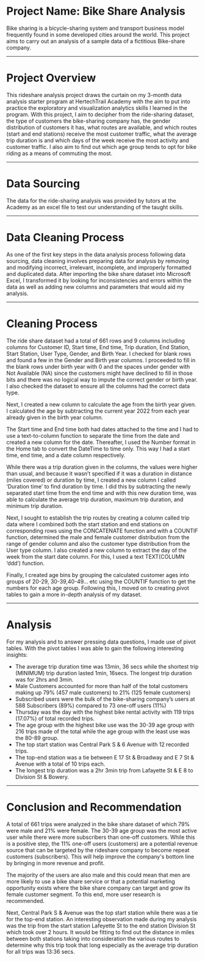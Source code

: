 # Project Name: Bike Share Analysis
Bike sharing is a bicycle-sharing system and transport business model frequently found in some developed cities around the world. This project aims to carry out an analysis of a sample data of a fictitious Bike-share company.

-----
# Project Overview
This rideshare analysis project draws the curtain on my 3-month data analysis starter program at HertechTrail Academy with the aim to put into practice the exploratory and visualization analytics skills I learned in the program. With this project, I aim to decipher from the ride-sharing dataset, the type of customers the bike-sharing company has, the gender distribution of customers it has, what routes are available, and which routes (start and end stations) receive the most customer traffic, what the average trip duration is and which days of the week receive the most activity and customer traffic. I also aim to find out which age group tends to opt for bike riding as a means of commuting the most.

-----
# Data Sourcing
The data for the ride-sharing analysis was provided by tutors at the Academy as an excel file to test our understanding of the taught skills.

-----
# Data Cleaning Process
As one of the first key steps in the data analysis process following data sourcing, data cleaning involves preparing data for analysis by removing and modifying incorrect, irrelevant, incomplete, and improperly formatted and duplicated data.
After importing the bike share dataset into Microsoft Excel, I transformed it by looking for inconsistencies and errors within the data as well as adding new columns and parameters that would aid my analysis.

-----
# Cleaning Process
The ride share dataset had a total of 661 rows and 9 columns including columns for Customer ID, Start time, End time, Trip duration, End Station, Start Station, User Type, Gender, and Birth Year. I checked for blank rows and found a few in the Gender and Birth year columns. I proceeded to fill in the blank rows under birth year with 0 and the spaces under gender with Not Available (NA) since the customers might have declined to fill in those bits and there was no logical way to impute the correct gender or birth year. I also checked the dataset to ensure all the columns had the correct data type.

Next, I created a new column to calculate the age from the birth year given. I calculated the age by subtracting the current year 2022 from each year already given in the birth year column.

The Start time and End time both had dates attached to the time and I had to use a text-to-column function to separate the time from the date and created a new column for the date. Thereafter, I used the Number format in the Home tab to convert the DateTime to time only. This way I had a start time, end time, and a date column respectively.

While there was a trip duration given in the columns, the values were higher than usual, and because it wasn’t specified if it was a duration in distance (miles covered) or duration by time, I created a new column I called ‘Duration time’ to find duration by time. I did this by subtracting the newly separated start time from the end time and with this new duration time, was able to calculate the average trip duration, maximum trip duration, and minimum trip duration.

Next, I sought to establish the trip routes by creating a column called trip data where I combined both the start station and end stations on corresponding rows using the CONCATENATE function and with a COUNTIF function, determined the male and female customer distribution from the range of gender column and also the customer type distribution from the User type column. I also created a new column to extract the day of the week from the start date column. For this, I used a text TEXT(COLUMN ‘ddd’) function.

Finally, I created age bins by grouping the calculated customer ages into groups of 20-29, 30-39,40-49… etc using the COUNTIF function to get the numbers for each age group. Following this, I moved on to creating pivot tables to gain a more in-depth analysis of my dataset.

-----
# Analysis
For my analysis and to answer pressing data questions, I made use of pivot tables. With the pivot tables I was able to gain the following interesting insights:
* The average trip duration time was 13min, 36 secs while the shortest trip (MINIMUM) trip duration lasted 1min, 16secs. The longest trip duration was for 2hrs and 3min.
* Male Customers accounted for more than half of the total customers making up 79% (457 male customers) to 21% (125 female customers)
* Subscribed users were the bulk of the bike-sharing company’s users at 588 Subscribers (89%) compared to 73 one-off users (11%)
* Thursday was the day with the highest bike rental activity with 119 trips (17.07%) of total recorded trips.
* The age group with the highest bike use was the 30-39 age group with 216 trips made of the total while the age group with the least use was the 80-89 group.
* The top start station was Central Park S & 6 Avenue with 12 recorded trips.
* The top-end station was a tie between E 17 St & Broadway and E 7 St & Avenue with a total of 10 trips each.
* The longest trip duration was a 2hr 3min trip from Lafayette St & E 8 to Division St & Bowery.

-----
# Conclusion and Recommendation
A total of 661 trips were analyzed in the bike share dataset of which 79% were male and 21% were female. The 30-39 age group was the most active user while there were more subscribers than one-off customers. While this is a positive step, the 11% one-off users (customers) are a potential revenue source that can be targeted by the rideshare company to become repeat customers (subscribers). This will help improve the company's bottom line by bringing in more revenue and profit. 

The majority of the users are also male and this could mean that men are more likely to use a bike share service or that a potential marketing opportunity exists where the bike share company can target and grow its female customer segment. To this end, more user research is recommended.

Next, Central Park S & Avenue was the top start station while there was a tie for the top-end station. An interesting observation made during my analysis was the trip from the start station Lafeyette St to the end station Division St which took over 2 hours. It would be fitting to find out the distance in miles between both stations taking into consideration the various routes to determine why this trip took that long especially as the average trip duration for all trips was 13:36 secs. 
